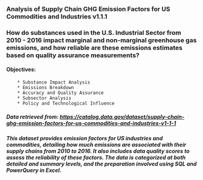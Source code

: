 ### Analysis of Supply Chain GHG Emission Factors for US Commodities and Industries v1.1.1 

### How do substances used in the U.S. Industrial Sector from 2010 - 2016 impact marginal and non-marginal greenhouse gas emissions, and how reliable are these emissions estimates based on quality assurance measurements?

#### Objectives:
        * Substance Impact Analysis
        * Emissions Breakdown
        * Accuracy and Quality Assurance
        * Subsector Analysis 
        * Policy and Technological Influence

















##### Data retrieved from: https://catalog.data.gov/dataset/supply-chain-ghg-emission-factors-for-us-commodities-and-industries-v1-1-1
##### This dataset provides emission factors for US industries and commodities, detailing how much emissions are associated with their supply chains from 2010 to 2016. It also includes data quality scores to assess the reliability of these factors. The data is categorized at both detailed and summary levels, and the preparation involved using SQL and PowerQuery in Excel.

